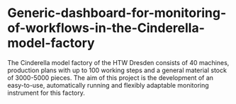 # Generic-dashboard-for-monitoring-of-workflows-in-the-Cinderella-model-factory
The Cinderella model factory of the HTW Dresden consists of 40 machines, production plans with up to 100 working steps and a general material stock of 3000-5000 pieces. The aim of this project is the development of an easy-to-use, automatically running and flexibly adaptable monitoring instrument for this factory. 
